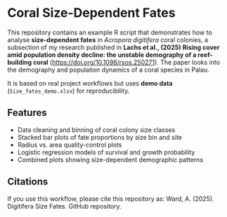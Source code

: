 # Coral Size-Dependent Fates

This repository contains an example R script that demonstrates how to analyse **size-dependent fates** in *Acropora digitifera* coral colonies, a subsection of my research published in **Lachs et al., (2025) Rising cover amid population density decline: the unstable demography of a reef-building coral** (https://doi.org/10.1098/rsos.250271). The paper looks into the demography and population dynamics of a coral species in Palau.

It is based on real project workflows but uses **demo data** (`Size_fates_demo.xlsx`) for reproducibility.

## Features
- Data cleaning and binning of coral colony size classes
- Stacked bar plots of fate proportions by size bin and site
- Radius vs. area quality-control plots
- Logistic regression models of survival and growth probability
- Combined plots showing size-dependent demographic patterns

## Citations
If you use this workflow, please cite this repository as:
Ward, A. (2025). Digitifera Size Fates. GitHub repository.
